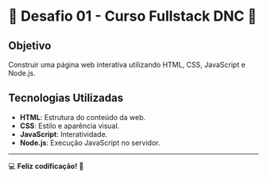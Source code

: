 # 🎉 Desafio 01 - Curso Fullstack DNC 🎉

## Objetivo

Construir uma página web interativa utilizando HTML, CSS, JavaScript e Node.js.

## Tecnologias Utilizadas

- **HTML**: Estrutura do conteúdo da web.
- **CSS**: Estilo e aparência visual.
- **JavaScript**: Interatividade.
- **Node.js**: Execução JavaScript no servidor.

---

💻 **Feliz codificação!** 🚀
